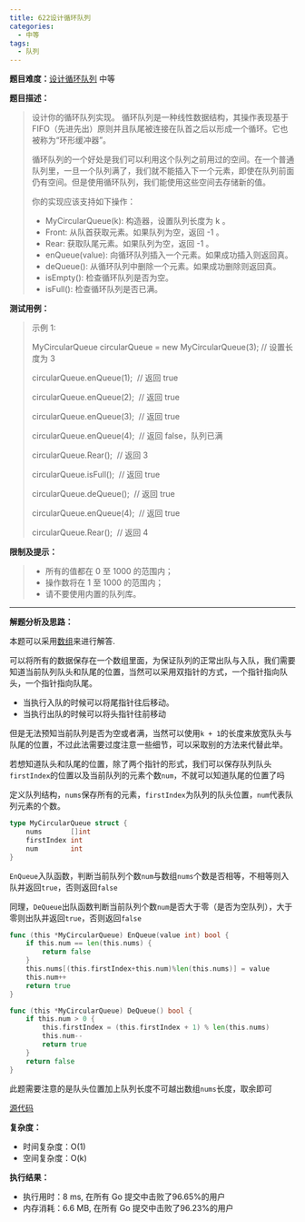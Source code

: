 ```yaml
---
title: 622设计循环队列
categories:
  - 中等
tags:
  - 队列
---
```


**题目难度：**[设计循环队列](https://leetcode.cn/problems/design-circular-queue/) 中等

**题目描述：**

> 设计你的循环队列实现。 循环队列是一种线性数据结构，其操作表现基于 FIFO（先进先出）原则并且队尾被连接在队首之后以形成一个循环。它也被称为“环形缓冲器”。
> 
> 循环队列的一个好处是我们可以利用这个队列之前用过的空间。在一个普通队列里，一旦一个队列满了，我们就不能插入下一个元素，即使在队列前面仍有空间。但是使用循环队列，我们能使用这些空间去存储新的值。
> 
> 你的实现应该支持如下操作：
> 
> - MyCircularQueue(k): 构造器，设置队列长度为 k 。
> - Front: 从队首获取元素。如果队列为空，返回 -1 。
> - Rear: 获取队尾元素。如果队列为空，返回 -1 。
> - enQueue(value): 向循环队列插入一个元素。如果成功插入则返回真。
> - deQueue(): 从循环队列中删除一个元素。如果成功删除则返回真。
> - isEmpty(): 检查循环队列是否为空。
> - isFull(): 检查循环队列是否已满。


**测试用例：**

> 示例 1:
>
> MyCircularQueue circularQueue = new MyCircularQueue(3); // 设置长度为 3
> 
> circularQueue.enQueue(1);  // 返回 true
> 
> circularQueue.enQueue(2);  // 返回 true
> 
> circularQueue.enQueue(3);  // 返回 true
> 
> circularQueue.enQueue(4);  // 返回 false，队列已满
> 
> circularQueue.Rear();  // 返回 3
> 
> circularQueue.isFull();  // 返回 true
> 
> circularQueue.deQueue();  // 返回 true
> 
> circularQueue.enQueue(4);  // 返回 true
> 
> circularQueue.Rear();  // 返回 4


**限制及提示：**
> - 所有的值都在 0 至 1000 的范围内；
> - 操作数将在 1 至 1000 的范围内；
> - 请不要使用内置的队列库。

---
**解题分析及思路：**

本题可以采用[数组](../pages/array)来进行解答.

可以将所有的数据保存在一个数组里面，为保证队列的正常出队与入队，我们需要知道当前队列队头和队尾的位置，当然可以采用双指针的方式，一个指针指向队头，一个指针指向队尾。
- 当执行入队的时候可以将尾指针往后移动。
- 当执行出队的时候可以将头指针往前移动

但是无法预知当前队列是否为空或者满，当然可以使用`k + 1`的长度来放宽队头与队尾的位置，不过此法需要过度注意一些细节，可以采取别的方法来代替此举。

若想知道队头和队尾的位置，除了两个指针的形式，我们可以保存队列队头`firstIndex`的位置以及当前队列的元素个数`num`，不就可以知道队尾的位置了吗

定义队列结构，`nums`保存所有的元素，`firstIndex`为队列的队头位置，`num`代表队列元素的个数。
```go
type MyCircularQueue struct {
	nums       []int
	firstIndex int
	num        int
}
```

`EnQueue`入队函数，判断当前队列个数`num`与数组`nums`个数是否相等，不相等则入队并返回`true`，否则返回`false`

同理，`DeQueue`出队函数判断当前队列个数`num`是否大于零（是否为空队列），大于零则出队并返回`true`，否则返回`false`
```go
func (this *MyCircularQueue) EnQueue(value int) bool {
	if this.num == len(this.nums) {
		return false
	}
	this.nums[(this.firstIndex+this.num)%len(this.nums)] = value
	this.num++
	return true
}

func (this *MyCircularQueue) DeQueue() bool {
	if this.num > 0 {
		this.firstIndex = (this.firstIndex + 1) % len(this.nums)
		this.num--
		return true
	}
	return false
}
```


此题需要注意的是队头位置加上队列长度不可越出数组`nums`长度，取余即可

[源代码](https://github.com/lomtom/algorithm-go/blob/main/leetcode/622/622设计循环队列_test.go)

**复杂度：**
- 时间复杂度：O(1)
- 空间复杂度：O(k)

**执行结果：**

- 执行用时：8 ms, 在所有 Go 提交中击败了96.65%的用户
- 内存消耗：6.6 MB, 在所有 Go 提交中击败了96.23%的用户
